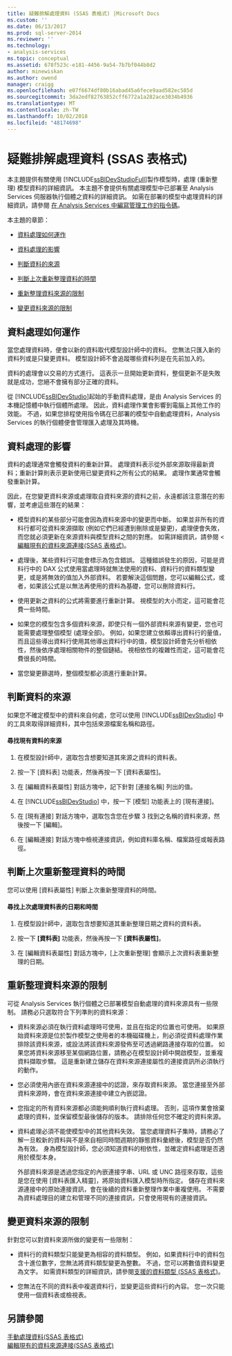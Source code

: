 ```yaml
---
title: 疑難排解處理資料 (SSAS 表格式) |Microsoft Docs
ms.custom: ''
ms.date: 06/13/2017
ms.prod: sql-server-2014
ms.reviewer: ''
ms.technology:
- analysis-services
ms.topic: conceptual
ms.assetid: 678f523c-e181-4456-9a54-7b7bf044b8d2
author: minewiskan
ms.author: owend
manager: craigg
ms.openlocfilehash: e07f6674df80b16abad45a6fece9aad582ec585d
ms.sourcegitcommit: 3da2edf82763852cff6772a1a282ace3034b4936
ms.translationtype: MT
ms.contentlocale: zh-TW
ms.lasthandoff: 10/02/2018
ms.locfileid: "48174698"
---
```

# <a name="troubleshoot-process-data-ssas-tabular"></a>疑難排解處理資料 (SSAS 表格式)
  本主題提供有關使用 [!INCLUDE[ssBIDevStudioFull](../includes/ssbidevstudiofull-md.md)]製作模型時，處理 (重新整理) 模型資料的詳細資訊。 本主題不會提供有關處理模型中已部署至 Analysis Services 伺服器執行個體之資料的詳細資訊。 如需在部署的模型中處理資料的詳細資訊，請參閱 [在 Analysis Services 中編寫管理工作的指令碼](script-administrative-tasks-in-analysis-services.md)。  
  
 本主題的章節：  
  
-   [資料處理如何運作](#bkmk_how_df_works)  
  
-   [資料處理的影響](#bkmk_impact_of_df)  
  
-   [判斷資料的來源](#bkmk_det_source)  
  
-   [判斷上次重新整理資料的時間](#bkmk_det_last_ref)  
  
-   [重新整理資料來源的限制](#bkmk_restrictions)  
  
-   [變更資料來源的限制](#bkmk_rest_changes)  
  
##  <a name="bkmk_how_df_works"></a> 資料處理如何運作  
 當您處理資料時，便會以新的資料取代模型設計師中的資料。 您無法只匯入新的資料列或是只變更資料。 模型設計師不會追蹤哪些資料列是在先前加入的。  
  
 資料的處理會以交易的方式進行。 這表示一旦開始更新資料，整個更新不是失敗就是成功，您絕不會擁有部分正確的資料。  
  
 從 [!INCLUDE[ssBIDevStudio](../includes/ssbidevstudio-md.md)]起始的手動資料處理，是由 Analysis Services 的本機記憶體中執行個體所處理。 因此，資料處理作業會影響到電腦上其他工作的效能。 不過，如果您排程使用指令碼在已部署的模型中自動處理資料，Analysis Services 的執行個體便會管理匯入處理及其時機。  
  
##  <a name="bkmk_impact_of_df"></a> 資料處理的影響  
 資料的處理通常會觸發資料的重新計算。  處理資料表示從外部來源取得最新資料；重新計算則表示更新使用已變更資料之所有公式的結果。 處理作業通常會觸發重新計算。  
  
 因此，在您變更資料來源或處理取自資料來源的資料之前，永遠都該注意潛在的影響，並考慮這些潛在的結果：  
  
-   模型資料的某些部分可能會因為資料來源中的變更而中斷。 如果並非所有的資料行都可從資料來源擷取 (例如它們已經遭到刪除或是變更)，處理便會失敗，而您就必須更新在來源資料與模型資料之間的對應。 如需詳細資訊，請參閱 <<c0> [ 編輯現有的資料來源連接&#40;SSAS 表格式&#41;](edit-an-existing-data-source-connection-ssas-tabular.md)。</c0>  
  
-   處理後，某些資料行可能會標示為包含錯誤。 這種錯誤發生的原因，可能是資料行中的 DAX 公式使用當處理時就無法使用的資料、資料行的資料類型變更，或是將無效的值加入外部資料。 若要解決這個問題，您可以編輯公式，或者，如果該公式是以無法再使用的資料為基礎，您可以刪除資料行。  
  
-   使用更新之資料的公式將需要進行重新計算。 視模型的大小而定，這可能會花費一些時間。  
  
-   如果您的模型包含多個資料來源，即使只有一個外部資料來源有變更，您也可能需要處理整個模型 (處理全部)。 例如，如果您建立依賴導出資料行的量值，而且這些導出資料行使用其他導出資料行中的值，模型設計師會先分析相依性，然後依序處理相關物件的整個鏈結。 視相依性的複雜性而定，這可能會花費很長的時間。  
  
-   當您變更篩選時，整個模型都必須進行重新計算。  
  
##  <a name="bkmk_det_source"></a> 判斷資料的來源  
 如果您不確定模型中的資料來自何處，您可以使用 [!INCLUDE[ssBIDevStudio](../includes/ssbidevstudio-md.md)] 中的工具來取得詳細資料，其中包括來源檔案名稱和路徑。  
  
#### <a name="to-find-the-source-of-existing-data"></a>尋找現有資料的來源  
  
1.  在模型設計師中，選取包含想要知道其來源之資料的資料表。  
  
2.  按一下 [資料表] 功能表，然後再按一下 [資料表屬性]。  
  
3.  在 [編輯資料表屬性] 對話方塊中，記下針對 [連接名稱] 列出的值。  
  
4.  在 [!INCLUDE[ssBIDevStudio](../includes/ssbidevstudio-md.md)] 中，按一下 [模型] 功能表上的 [現有連接]。  
  
5.  在 [現有連接] 對話方塊中，選取包含您在步驟 3 找到之名稱的資料來源，然後按一下 [編輯]。  
  
6.  在 [編輯連接] 對話方塊中檢視連接資訊，例如資料庫名稱、檔案路徑或報表路徑。  
  
##  <a name="bkmk_det_last_ref"></a> 判斷上次重新整理資料的時間  
 您可以使用 [資料表屬性] 判斷上次重新整理資料的時間。  
  
#### <a name="to-find-the-date-and-time-that-a-table-was-last-processed"></a>尋找上次處理資料表的日期和時間  
  
1.  在模型設計師中，選取包含想要知道其重新整理日期之資料的資料表。  
  
2.  按一下 **[資料表]** 功能表，然後再按一下 **[資料表屬性]**。  
  
3.  在 [編輯資料表屬性] 對話方塊中，[上次重新整理] 會顯示上次資料表重新整理的日期。  
  
##  <a name="bkmk_restrictions"></a> 重新整理資料來源的限制  
 可從 Analysis Services 執行個體之已部署模型自動處理的資料來源具有一些限制。 請務必只選取符合下列準則的資料來源：  
  
-   資料來源必須在執行資料處理時可使用，並且在指定的位置也可使用。 如果原始資料來源是位於製作模型之使用者的本機磁碟機上，則必須從資料處理作業排除該資料來源，或設法將該資料來源發佈至可透過網路連接存取的位置。 如果您將資料來源移至某個網路位置，請務必在模型設計師中開啟模型，並重複資料擷取步驟。 這是重新建立儲存在資料來源連接屬性的連接資訊所必須執行的動作。  
  
-   您必須使用內嵌在資料來源連接中的認證，來存取資料來源。 當您連接至外部資料來源時，會在資料來源連接中建立內嵌認證。  
  
-   您指定的所有資料來源都必須能夠順利執行資料處理。 否則，這項作業會捨棄處理的資料，並保留模型最後儲存的版本。 請排除任何您不確定的資料來源。  
  
-   資料處理必須不能使模型中的其他資料失效。 當您處理資料子集時，請務必了解一旦較新的資料與不是來自相同時間週期的靜態資料彙總後，模型是否仍然為有效。 身為模型設計師，您必須知道資料的相依性，並確定資料處理是否適用於模型本身。  
  
     外部資料來源是透過您指定的內嵌連接字串、URL 或 UNC 路徑來存取，這些是您在使用 [資料表匯入精靈]，將原始資料匯入模型時所指定。 儲存在資料來源連接中的原始連接資訊，會在後續的資料重新整理作業中重複使用。 不需要為資料處理目的建立和管理不同的連接資訊，只會使用現有的連接資訊。  
  
##  <a name="bkmk_rest_changes"></a> 變更資料來源的限制  
 針對您可以對資料來源所做的變更有一些限制：  
  
-   資料行的資料類型只能變更為相容的資料類型。 例如，如果資料行中的資料包含十進位數字，您無法將資料類型變更為整數。 不過，您可以將數值資料變更為文字。 如需資料類型的詳細資訊，請參閱[支援的資料類型 &#40;SSAS 表格式&#41;](tabular-models/data-types-supported-ssas-tabular.md)。  
  
-   您無法在不同的資料表中複選資料行，並變更這些資料行的內容。 您一次只能使用一個資料表或檢視表。  
  
## <a name="see-also"></a>另請參閱  
 [手動處理資料&#40;SSAS 表格式&#41;](manually-process-data-ssas-tabular.md)   
 [編輯現有的資料來源連接&#40;SSAS 表格式&#41;](edit-an-existing-data-source-connection-ssas-tabular.md)  
  
  
